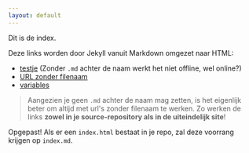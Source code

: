 ```yaml
---
layout: default
---
```

Dit is de index.

Deze links worden door Jekyll vanuit Markdown omgezet naar HTML:

- [testje](testje) (Zonder `.md` achter de naam werkt het niet offline, wel online?)
- [URL zonder filenaam](urlzonderfilenaam)
- [variables](jekyllvars)

> Aangezien je geen `.md` achter de naam mag zetten, is het eigenlijk beter om altijd met url's zonder filenaam te werken.
> Zo werken de links **zowel in je source-repository als in de uiteindelijk site**!

Opgepast! Als er een `index.html` bestaat in je repo, zal deze voorrang krijgen op `index.md`.

